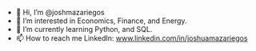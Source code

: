- 👋 Hi, I’m @joshmazariegos
- 👀 I’m interested in Economics, Finance, and Energy.
- 🌱 I’m currently learning Python, and SQL.
- 📫 How to reach me LinkedIn: www.linkedin.com/in/joshuamazariegos

<!---
joshmazariegos/joshmazariegos is a ✨ special ✨ repository because its `README.md` (this file) appears on your GitHub profile.
You can click the Preview link to take a look at your changes.
--->
